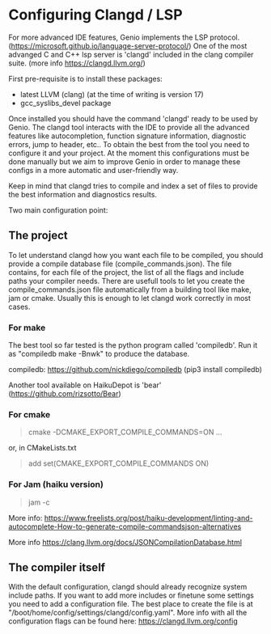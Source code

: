 # Configuring Clangd / LSP

For more advanced IDE features, Genio implements the LSP protocol. (<https://microsoft.github.io/language-server-protocol/>)
One of the most advanged C and C++ lsp server is 'clangd' included in the clang compiler suite. (more info <https://clangd.llvm.org/>)

First pre-requisite is to install these packages:

*   latest LLVM (clang) (at the time of writing is version 17)
*   gcc_syslibs_devel package

Once installed you should have the command 'clangd' ready to be used by Genio.
The clangd tool interacts with the IDE to provide all the advanced features like autocompletion, function signature information, diagnostic errors, jump to header, etc..
To obtain the best from the tool you need to configure it and your project.
At the moment this configurations must be done manually but we aim to improve Genio in order to manage these configs in a more automatic and user-friendly way.

Keep in mind that clangd tries to compile and index a set of files to provide the best information and diagnostics results.

Two main configuration point:

## The project

To let understand clangd how you want each file to be compiled, you should provide a compile database file (compile_commands.json).
The file contains, for each file of the project, the list of all the flags and include paths your compiler needs.
There are usefull tools to let you create the compile_commands.json file automatically from a building tool like make, jam or cmake.
Usually this is enough to let clangd work correctly in most cases.

### For make

The best tool so far tested is the python program called 'compiledb'. Run it as "compiledb make -Bnwk" to produce the database.

compiledb: <https://github.com/nickdiego/compiledb>  (pip3 install compiledb)

Another tool available on HaikuDepot is 'bear' (<https://github.com/rizsotto/Bear>)

### For cmake
  >
  > cmake -DCMAKE_EXPORT_COMPILE_COMMANDS=ON ...

or, in CMakeLists.txt

  > add set(CMAKE_EXPORT_COMPILE_COMMANDS ON)

### For Jam (haiku version)
  >
  > jam -c
  
More info: <https://www.freelists.org/post/haiku-development/linting-and-autocomplete-How-to-generate-compile-commandsjson-alternatives> 

More info <https://clang.llvm.org/docs/JSONCompilationDatabase.html>

## The compiler itself

With the default configuration, clangd should already recognize system include paths. If you want to add more includes or finetune some settings you need to add a configuration file.
The best place to create the file is at "/boot/home/config/settings/clangd/config.yaml".
More info with all the configuration flags can be found here:  <https://clangd.llvm.org/config>
